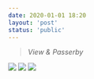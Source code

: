 ```yaml
---
date: 2020-01-01 18:20
layout: 'post'
status: 'public'
---
```


> *View & Passerby*

![](https://cdn.pixabay.com/photo/2020/09/25/02/43/place-5600341_1280.jpg)
![](https://vernallove.com/Cited/camera-5149838.jpg)
![](http://)


